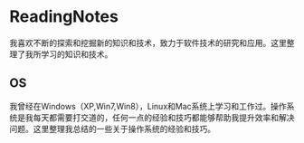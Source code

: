 # ReadingNotes

我喜欢不断的探索和挖掘新的知识和技术，致力于软件技术的研究和应用。这里整理了我所学习的知识和技术。

## OS

我曾经在Windows（XP,Win7,Win8），Linux和Mac系统上学习和工作过。操作系统是我每天都需要打交道的，任何一点的经验和技巧都能够帮助我提升效率和解决问题。这里整理我总结的一些关于操作系统的经验和技巧。



